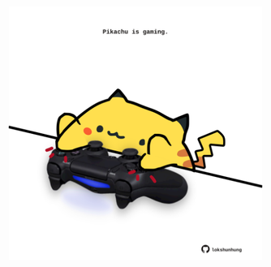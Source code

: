 <!-- built at 04/01/2025, 10:00:40 UTC -->
<p align="center">
  <img width="500" height="500" src="./ReadmeImage.svg">
</p>

